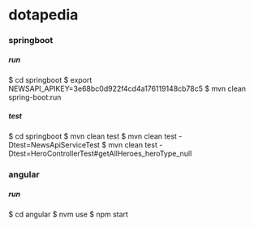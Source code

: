 # dotapedia

### springboot
##### run
$ cd springboot
$ export NEWSAPI_APIKEY=3e68bc0d922f4cd4a176119148cb78c5
$ mvn clean spring-boot:run
##### test
$ cd springboot
$ mvn clean test
$ mvn clean test -Dtest=NewsApiServiceTest
$ mvn clean test -Dtest=HeroControllerTest#getAllHeroes_heroType_null

### angular
##### run
$ cd angular
$ nvm use
$ npm start